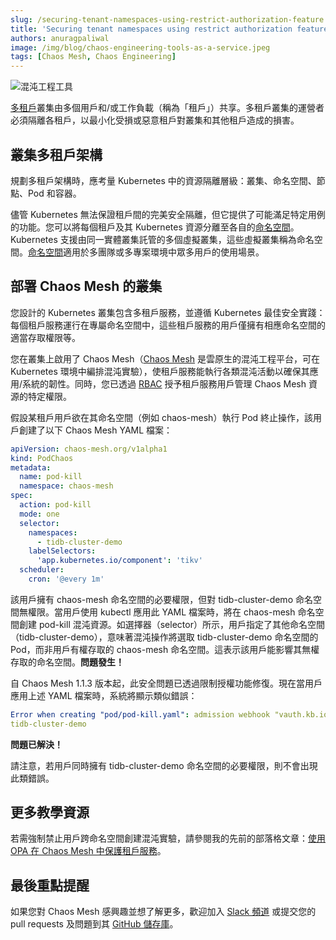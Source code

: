 ```yaml
---
slug: /securing-tenant-namespaces-using-restrict-authorization-feature
title: 'Securing tenant namespaces using restrict authorization feature in Chaos Mesh'
authors: anuragpaliwal
image: /img/blog/chaos-engineering-tools-as-a-service.jpeg
tags: [Chaos Mesh, Chaos Engineering]
---
```


![混沌工程工具](/img/blog/chaos-mesh-restrict-authorization.jpeg)

[多租戶](https://cloud.google.com/kubernetes-engine/docs/concepts/multitenancy-overview)叢集由多個用戶和/或工作負載（稱為「租戶」）共享。多租戶叢集的運營者必須隔離各租戶，以最小化受損或惡意租戶對叢集和其他租戶造成的損害。

<!--truncate-->

## 叢集多租戶架構

規劃多租戶架構時，應考量 Kubernetes 中的資源隔離層級：叢集、命名空間、節點、Pod 和容器。

儘管 Kubernetes 無法保證租戶間的完美安全隔離，但它提供了可能滿足特定用例的功能。您可以將每個租戶及其 Kubernetes 資源分離至各自的[命名空間](https://kubernetes.io/docs/concepts/overview/working-with-objects/namespaces/)。Kubernetes 支援由同一實體叢集託管的多個虛擬叢集，這些虛擬叢集稱為命名空間。[命名空間](https://kubernetes.io/docs/concepts/overview/working-with-objects/namespaces/)適用於多團隊或多專案環境中眾多用戶的使用場景。

## 部署 Chaos Mesh 的叢集

您設計的 Kubernetes 叢集包含多租戶服務，並遵循 Kubernetes 最佳安全實踐：每個租戶服務運行在專屬命名空間中，這些租戶服務的用戶僅擁有相應命名空間的適當存取權限等。

<!--truncate-->

您在叢集上啟用了 Chaos Mesh（[Chaos Mesh](https://github.com/chaos-mesh/chaos-mesh) 是雲原生的混沌工程平台，可在 Kubernetes 環境中編排混沌實驗），使租戶服務能執行各類混沌活動以確保其應用/系統的韌性。同時，您已透過 [RBAC](https://kubernetes.io/docs/reference/access-authn-authz/rbac/) 授予租戶服務用戶管理 Chaos Mesh 資源的特定權限。

<!--truncate-->

假設某租戶用戶欲在其命名空間（例如 chaos-mesh）執行 Pod 終止操作，該用戶創建了以下 Chaos Mesh YAML 檔案：

```yml
apiVersion: chaos-mesh.org/v1alpha1
kind: PodChaos
metadata:
  name: pod-kill
  namespace: chaos-mesh
spec:
  action: pod-kill
  mode: one
  selector:
    namespaces:
      - tidb-cluster-demo
    labelSelectors:
      'app.kubernetes.io/component': 'tikv'
  scheduler:
    cron: '@every 1m'
```

該用戶擁有 chaos-mesh 命名空間的必要權限，但對 tidb-cluster-demo 命名空間無權限。當用戶使用 kubectl 應用此 YAML 檔案時，將在 chaos-mesh 命名空間創建 pod-kill 混沌資源。如選擇器（selector）所示，用戶指定了其他命名空間（tidb-cluster-demo），意味著混沌操作將選取 tidb-cluster-demo 命名空間的 Pod，而非用戶有權存取的 chaos-mesh 命名空間。這表示該用戶能影響其無權存取的命名空間。**問題發生！**

<!--truncate-->

自 Chaos Mesh 1.1.3 版本起，此安全問題已透過限制授權功能修復。現在當用戶應用上述 YAML 檔案時，系統將顯示類似錯誤：

```yml
Error when creating "pod/pod-kill.yaml": admission webhook "vauth.kb.io" denied the request: ... is forbidden on namespace
tidb-cluster-demo
```

**問題已解決！**

請注意，若用戶同時擁有 tidb-cluster-demo 命名空間的必要權限，則不會出現此類錯誤。

## 更多教學資源

若需強制禁止用戶跨命名空間創建混沌實驗，請參閱我的先前的部落格文章：[使用 OPA 在 Chaos Mesh 中保護租戶服務](https://anuragpaliwal-93749.medium.com/securing-tenant-services-while-using-chaos-mesh-using-opa-3ae80c7f4b85)。

## 最後重點提醒

如果您對 Chaos Mesh 感興趣並想了解更多，歡迎加入 [Slack 頻道](https://slack.cncf.io/) 或提交您的 pull requests 及問題到其 [GitHub 儲存庫](https://github.com/chaos-mesh/chaos-mesh)。